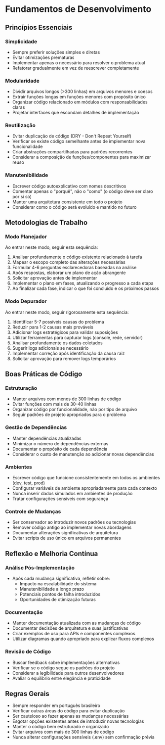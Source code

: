 # Fundamentos de Desenvolvimento

## Princípios Essenciais

### Simplicidade
- Sempre preferir soluções simples e diretas
- Evitar otimizações prematuras
- Implementar apenas o necessário para resolver o problema atual
- Refatorar gradualmente em vez de reescrever completamente

### Modularidade
- Dividir arquivos longos (>300 linhas) em arquivos menores e coesos
- Extrair funções longas em funções menores com propósito único
- Organizar código relacionado em módulos com responsabilidades claras
- Projetar interfaces que escondam detalhes de implementação

### Reutilização
- Evitar duplicação de código (DRY - Don't Repeat Yourself)
- Verificar se existe código semelhante antes de implementar nova funcionalidade
- Criar abstrações compartilhadas para padrões recorrentes
- Considerar a composição de funções/componentes para maximizar reuso

### Manutenibilidade
- Escrever código autoexplicativo com nomes descritivos
- Comentar apenas o "porquê", não o "como" (o código deve ser claro por si só)
- Manter uma arquitetura consistente em todo o projeto
- Considerar como o código será evoluído e mantido no futuro

## Metodologias de Trabalho

### Modo Planejador
Ao entrar neste modo, seguir esta sequência:
1. Analisar profundamente o código existente relacionado à tarefa
2. Mapear o escopo completo das alterações necessárias
3. Formular 4-6 perguntas esclarecedoras baseadas na análise
4. Após respostas, elaborar um plano de ação abrangente
5. Solicitar aprovação antes de implementar
6. Implementar o plano em fases, atualizando o progresso a cada etapa
7. Ao finalizar cada fase, indicar o que foi concluído e os próximos passos

### Modo Depurador
Ao entrar neste modo, seguir rigorosamente esta sequência:
1. Identificar 5-7 possíveis causas do problema
2. Reduzir para 1-2 causas mais prováveis
3. Adicionar logs estratégicos para validar suposições
4. Utilizar ferramentas para capturar logs (console, rede, servidor)
5. Analisar profundamente os dados coletados
6. Sugerir logs adicionais se necessário
7. Implementar correção após identificação da causa raiz
8. Solicitar aprovação para remover logs temporários

## Boas Práticas de Código

### Estruturação
- Manter arquivos com menos de 300 linhas de código
- Evitar funções com mais de 30-40 linhas
- Organizar código por funcionalidade, não por tipo de arquivo
- Seguir padrões de projeto apropriados para o problema

### Gestão de Dependências
- Manter dependências atualizadas
- Minimizar o número de dependências externas
- Documentar o propósito de cada dependência
- Considerar o custo de manutenção ao adicionar novas dependências

### Ambientes
- Escrever código que funcione consistentemente em todos os ambientes (dev, test, prod)
- Configurar variáveis de ambiente apropriadamente para cada contexto
- Nunca inserir dados simulados em ambientes de produção
- Tratar configurações sensíveis com segurança

### Controle de Mudanças
- Ser conservador ao introduzir novos padrões ou tecnologias
- Remover código antigo ao implementar novas abordagens
- Documentar alterações significativas de arquitetura
- Evitar scripts de uso único em arquivos permanentes

## Reflexão e Melhoria Contínua

### Análise Pós-Implementação
- Após cada mudança significativa, refletir sobre:
  - Impacto na escalabilidade do sistema
  - Manutenibilidade a longo prazo
  - Potenciais pontos de falha introduzidos
  - Oportunidades de otimização futuras

### Documentação
- Manter documentação atualizada com as mudanças de código
- Documentar decisões de arquitetura e suas justificativas
- Criar exemplos de uso para APIs e componentes complexos
- Utilizar diagramas quando apropriado para explicar fluxos complexos

### Revisão de Código
- Buscar feedback sobre implementações alternativas
- Verificar se o código segue os padrões do projeto
- Considerar a legibilidade para outros desenvolvedores
- Avaliar o equilíbrio entre elegância e praticidade

## Regras Gerais

- Sempre responder em português brasileiro
- Verificar outras áreas do código para evitar duplicação
- Ser cauteloso ao fazer apenas as mudanças necessárias
- Esgotar opções existentes antes de introduzir novas tecnologias
- Manter o código bem estruturado e organizado
- Evitar arquivos com mais de 300 linhas de código
- Nunca alterar configurações sensíveis (.env) sem confirmação prévia 